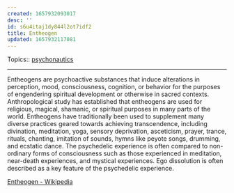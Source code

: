 ```yaml
---
created: 1657932093017
desc: ''
id: s6u4itaj1dy844l2ot7idf2
title: Entheogen
updated: 1657932117081
---
```

   
Topics::  [psychonautics](../topics/psychonautics.md)   
   
   
---   
   
Entheogens are psychoactive substances that induce alterations in perception, mood, consciousness, cognition, or behavior for the purposes of engendering spiritual development or otherwise in sacred contexts. Anthropological study has established that entheogens are used for religious, magical, shamanic, or spiritual purposes in many parts of the world. Entheogens have traditionally been used to supplement many diverse practices geared towards achieving transcendence, including divination, meditation, yoga, sensory deprivation, asceticism, prayer, trance, rituals, chanting, imitation of sounds, hymns like peyote songs, drumming, and ecstatic dance. The psychedelic experience is often compared to non-ordinary forms of consciousness such as those experienced in meditation, near-death experiences, and mystical experiences. Ego dissolution is often described as a key feature of the psychedelic experience.   
   
[Entheogen - Wikipedia](https://en.wikipedia.org/wiki/Entheogen)